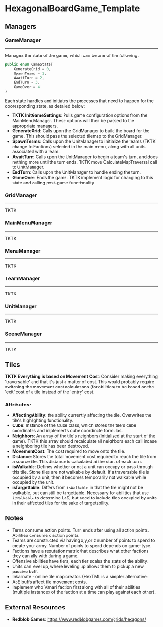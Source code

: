 # HexagonalBoardGame_Template

## Managers

### GameManager
---

Manages the state of the game, which can be one of the following:

~~~C#
public enum GameState{
    GenerateGrid = 0,
    SpawnTeams = 1,
    AwaitTurn = 2,
    EndTurn = 3,
    GameOver = 4
}
~~~

Each state handles and initiates the processes that need to happen for the cooresponding state, as detailed below:

* **TKTK InitGameSettings**: Pulls game configuration options from the MainMenuManager. These options will then be passed to the appropriate managers.
* **GenerateGrid**: Calls upon the GridManager to build the board for the game. This should pass the selected tilemap to the GridManager.
* **SpawnTeams**: Calls upon the UnitManager to initialize the teams (TKTK change to Factions) selected in the main menu, along with all units associated with a team.
* **AwaitTurn**: Calls upon the UnitManager to begin a team's turn, and does nothing more until the turn ends. TKTK move CalculateMapTraversal call to UnitManager.
* **EndTurn**: Calls upon the UnitManager to handle ending the turn.
* **GameOver**: Ends the game. TKTK implement logic for changing to this state and calling post-game functionality.

### GridManager
---

TKTK

### MainMenuManager
---

TKTK

### MenuManager
---

TKTK

### TeamManager
---

TKTK

### UnitManager
---

TKTK

### SceneManager
---

TKTK

## Tiles

**TKTK Everything is based on Movement Cost**: Consider making everything 'traversable' and that it's just a matter of cost. This would probably require switching the movement cost calculations (for abilities) to be based on the 'exit' cost of a tile instead of the 'entry' cost. 

### Attributes:

* **AffectingAbility**: the ability currently affecting the tile. Overwrites the tile's highlighting functionality.
* **Cube**: Instance of the Cube class, which stores the tile's cube coordinates and implements cube coordinate formulas.
* **Neighbors**: An array of the tile's neighbors (initialized at the start of the game). TKTK this array should recalculate all neighbors each call incase a neighboring tile has been destroyed.
* **MovementCost**: The cost required to move onto the tile.
* **Distance**: Stores the total movement cost required to reach the tile from a source tile. This distance is calculated at the start of each turn.
* **isWalkable**: Defines whether or not a unit can occupy or pass through this tile. Stone tiles are not walkable by default. If a traversable tile is occupied by a unit, then it becomes temporarily not walkable while occupied by the unit.
* **isTargettable**: Differs from `isWalkable` in that the tile might not be walkable, but can still be targettable. Necessary for abilities that use `isWalkable` to determine LoS, but need to include tiles occupied by units in their affected tiles for the sake of targetability.


## Notes
* Turns consume action points. Turn ends after using all action points. Abilities consume x action points.
* Teams are constructed via having x,y,or z number of points to spend to create your army. Number of points to spend depends on game-type. 
* Factions have a reputation matrix that describes what other factions they can ally with during a game.
* Offensive abilities have tiers, each tier scales the stats of the ability.
* Units can level up, where leveling up allows them to pickup a new passive buff.
* Inkarnate - online tile map creator. (HexTML is a simpler alternative)
* AoE buffs affect tile movement costs.
* Implement who Vanari faction first along with all of their abilities (multiple instances of the faction at a time can play against each other).

## External Resources
* **Redblob Games**: https://www.redblobgames.com/grids/hexagons/
